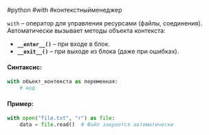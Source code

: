#python #with #контекстныйменеджер

`with` – оператор для управления ресурсами (файлы, соединения). Автоматически вызывает методы объекта контекста:

- **`__enter__()`** – при входе в блок.
- **`__exit__()`** – при выходе из блока (даже при ошибках).

#### **Синтаксис:**
```python
with объект_контекста as переменная:
    # код
```

#### **Пример:**
```python
with open("file.txt", "r") as file:
    data = file.read()  # Файл закроется автоматически
```